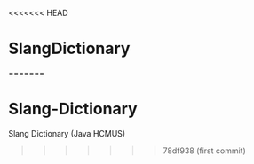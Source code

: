 <<<<<<< HEAD
# SlangDictionary
=======
# Slang-Dictionary
Slang Dictionary (Java HCMUS)
>>>>>>> 78df938 (first commit)
